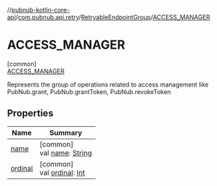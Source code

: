 //[pubnub-kotlin-core-api](../../../../index.md)/[com.pubnub.api.retry](../../index.md)/[RetryableEndpointGroup](../index.md)/[ACCESS_MANAGER](index.md)

# ACCESS_MANAGER

[common]\
[ACCESS_MANAGER](index.md)

Represents the group of operations related to access management like PubNub.grant, PubNub.grantToken, PubNub.revokeToken

## Properties

| Name | Summary |
|---|---|
| [name](index.md#-372974862%2FProperties%2F1196661149) | [common]<br>val [name](index.md#-372974862%2FProperties%2F1196661149): [String](https://kotlinlang.org/api/latest/jvm/stdlib/kotlin-stdlib/kotlin/-string/index.html) |
| [ordinal](index.md#-739389684%2FProperties%2F1196661149) | [common]<br>val [ordinal](index.md#-739389684%2FProperties%2F1196661149): [Int](https://kotlinlang.org/api/latest/jvm/stdlib/kotlin-stdlib/kotlin/-int/index.html) |

